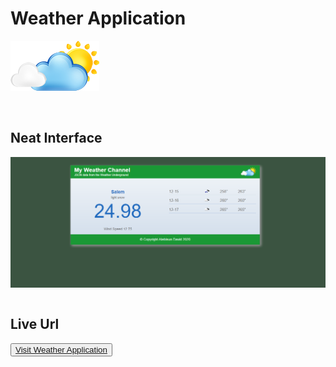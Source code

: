<h1>Weather Application</h1>
<div class="bg-gray-dark">
    <img src="./images/weatherLogo.png" align="center"/>
</div>
<br><br>

<h2>
    Neat Interface
</h2>
<img src="./images/weather-interface.PNG" align="center"/>
<br></br>

<h2>Live Url</h2>
<button class="bg-gray-dark"><a target="_blank" href="https://davidolaoluwa360.github.io/Weather-Application/">Visit Weather Application</a></button>
